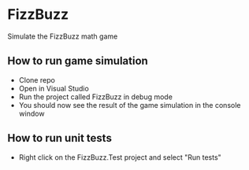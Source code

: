 # FizzBuzz
Simulate the FizzBuzz math game

## How to run game simulation
- Clone repo
- Open in Visual Studio
- Run the project called FizzBuzz in debug mode
- You should now see the result of the game simulation in the console window

## How to run unit tests
- Right click on the FizzBuzz.Test project and select "Run tests"
